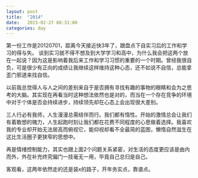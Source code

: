 ```yaml
---
layout: post
title:  "2014"
date:   2015-02-27 08:31:00
categories: day
---
```

第一份工作是20120701，距离今天接近快3年了，跟盘点下自实习后的工作和学习的得与失。
谈到实习就不得不想及到大学学习和高中，为什么我会把这两个放在一起说？因为这是影响着我后来工作和学习习惯的重要的一个时期。曾经我很自负，可是很少有正向的成绩让我继续这样维持这种心态，还不如说不自信，总能拿歪门邪道来找自信。

以前我总觉得人与人之间的差别来自于是否拥有寻找有趣的事物的眼睛和会为之思考的大脑。其实现在再看当时这种想法依然也是对的，而当在一个存在竞争的环境中对于个体是否会持续进步，持续领先却在心态上会出现很大差别。

三人行必有我师，人生漫漫总需结伴而行。我们都有惰性。开始的激情总会让我们有着敢想的魄力，人生起跑时刻让我们都在花费不同程度的心思做着选择。我喜欢我的专业却开始无法居高而俯视它，能仰视却看不全最简的蓝图，懒惰自然滋生在这比生活圈子更狭窄的思想中。

再是情绪控制能力，其实也跟上面2个问题关系紧密，对生活的态度更应该是由内而外，外在补充终究偏门一技毫无一用，毕竟自己总归是自己。

客观看，这两年依然走的还是装x的路子，开年务实点，靠谱点。

​